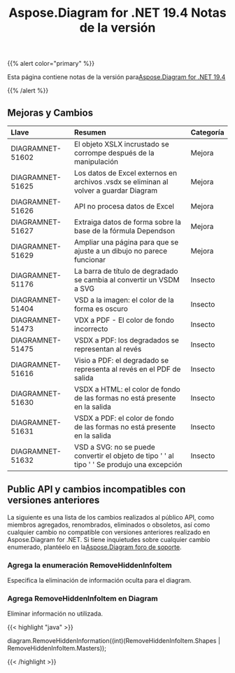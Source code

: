 ﻿---
title: Aspose.Diagram for .NET 19.4 Notas de la versión
type: docs
weight: 90
url: /es/net/aspose-diagram-for-net-19-4-release-notes/
---
{{% alert color="primary" %}} 

Esta página contiene notas de la versión para[Aspose.Diagram for .NET 19.4](https://www.nuget.org/packages/Aspose.Diagram/19.4.0)

{{% /alert %}} 
## **Mejoras y Cambios**

|**Llave**|**Resumen**|**Categoría**|
|:- |:- |:- |
|DIAGRAMNET-51602|El objeto XSLX incrustado se corrompe después de la manipulación|Mejora|
|DIAGRAMNET-51625|Los datos de Excel externos en archivos .vsdx se eliminan al volver a guardar Diagram|Mejora|
|DIAGRAMNET-51626|API no procesa datos de Excel|Mejora|
|DIAGRAMNET-51627|Extraiga datos de forma sobre la base de la fórmula Dependson|Mejora|
|DIAGRAMNET-51629|Ampliar una página para que se ajuste a un dibujo no parece funcionar|Mejora|
|DIAGRAMNET-51176|La barra de título de degradado se cambia al convertir un VSDM a SVG|Insecto|
|DIAGRAMNET-51404|VSD a la imagen: el color de la forma es oscuro|Insecto|
|DIAGRAMNET-51473|VDX a PDF - El color de fondo incorrecto|Insecto|
|DIAGRAMNET-51475|VSDX a PDF: los degradados se representan al revés|Insecto|
|DIAGRAMNET-51616|Visio a PDF: el degradado se representa al revés en el PDF de salida|Insecto|
|DIAGRAMNET-51630|VSDX a HTML: el color de fondo de las formas no está presente en la salida|Insecto|
|DIAGRAMNET-51631|VSDX a PDF: el color de fondo de las formas no está presente en la salida|Insecto|
|DIAGRAMNET-51632|VSD a SVG: no se puede convertir el objeto de tipo ' ' al tipo ' ' Se produjo una excepción|Insecto|

## **Public API y cambios incompatibles con versiones anteriores**
La siguiente es una lista de los cambios realizados al público API, como miembros agregados, renombrados, eliminados o obsoletos, así como cualquier cambio no compatible con versiones anteriores realizado en Aspose.Diagram for .NET. Si tiene inquietudes sobre cualquier cambio enumerado, plantéelo en la[Aspose.Diagram foro de soporte](https://forum.aspose.com/c/diagram/17).
### **Agrega la enumeración RemoveHiddenInfoItem**
Especifica la eliminación de información oculta para el diagram.
### **Agrega RemoveHiddenInfoItem en Diagram**
Eliminar información no utilizada.

{{< highlight "java" >}}

diagram.RemoveHiddenInformation((int)(RemoveHiddenInfoItem.Shapes | RemoveHiddenInfoItem.Masters));

{{< /highlight >}}
